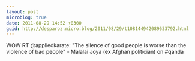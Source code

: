 ```yaml
---
layout: post
microblog: true
date: 2011-08-29 14:52 +0300
guid: http://desparoz.micro.blog/2011/08/29/t108144942089633792.html
---
```

WOW RT @appliedkarate: "The silence of good people is worse than the violence of bad people" - Malalai Joya (ex Afghan politician) on #qanda
